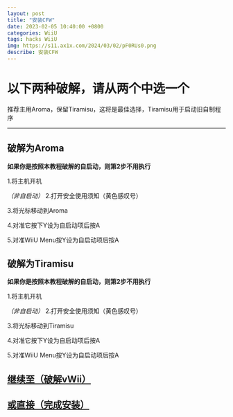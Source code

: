 ```yaml
---
layout: post
title: "安装CFW"
date: 2023-02-05 10:40:00 +0800
categories: WiiU
tags: hacks WiiU
img: https://s11.ax1x.com/2024/03/02/pF0RUs0.png
describe: 安装CFW
---
```


# 以下两种破解，请从两个中选一个

推荐主用Aroma，保留Tiramisu，这将是最佳选择，Tiramisu用于启动旧自制程序

<hr />

## 破解为Aroma

**如果你是按照本教程破解的自启动，则第2步不用执行**

1.将主机开机

*（非自启动）* 2.打开安全使用须知（黄色感叹号）

3.将光标移动到Aroma

4.对准它按下Y设为自启动项后按A

5.对准WiiU Menu按Y设为自启动项后按A

## 破解为Tiramisu

**如果你是按照本教程破解的自启动，则第2步不用执行**

1.将主机开机

*（非自启动）* 2.打开安全使用须知（黄色感叹号）

3.将光标移动到Tiramisu

4.对准它按下Y设为自启动项后按A

5.对准WiiU Menu按Y设为自启动项后按A

## [继续至（破解vWii）](https://wiiu.1919810.com/wiiu/2023/02/04/hackvwii.html)

## [或直接（完成安装）](https://wiiu.1919810.com/wiiu/2023/02/05/finish-install.html)